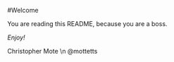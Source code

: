 #Welcome

You are reading this README, because you are a boss.

_Enjoy!_

Christopher Mote
\n
@mottetts